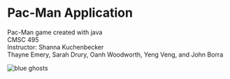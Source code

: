 # Pac-Man Application

Pac-Man game created with java <br />
CMSC 495 <br />
Instructor: Shanna Kuchenbecker <br />
Thayne Emery, Sarah Drury, Oanh Woodworth, Yeng Veng, and John Borra <br />

![blue ghosts](https://user-images.githubusercontent.com/22477855/223236802-0eb2ffe3-cc4d-46aa-bd36-eb40c3ae19ec.png)
